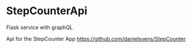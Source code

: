 # StepCounterApi
Flask service with graphQL

Api for the StepCounter App
https://github.com/danielsvens/StepCounter
